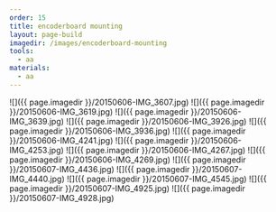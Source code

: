 ```yaml
---
order: 15
title: encoderboard mounting
layout: page-build
imagedir: /images/encoderboard-mounting
tools:
  - aa
materials:
  - aa
---
```


![]({{ page.imagedir }}/20150606-IMG_3607.jpg)
![]({{ page.imagedir }}/20150606-IMG_3619.jpg)
![]({{ page.imagedir }}/20150606-IMG_3639.jpg)
![]({{ page.imagedir }}/20150606-IMG_3926.jpg)
![]({{ page.imagedir }}/20150606-IMG_3936.jpg)
![]({{ page.imagedir }}/20150606-IMG_4241.jpg)
![]({{ page.imagedir }}/20150606-IMG_4253.jpg)
![]({{ page.imagedir }}/20150606-IMG_4267.jpg)
![]({{ page.imagedir }}/20150606-IMG_4269.jpg)
![]({{ page.imagedir }}/20150607-IMG_4436.jpg)
![]({{ page.imagedir }}/20150607-IMG_4440.jpg)
![]({{ page.imagedir }}/20150607-IMG_4545.jpg)
![]({{ page.imagedir }}/20150607-IMG_4925.jpg)
![]({{ page.imagedir }}/20150607-IMG_4928.jpg)